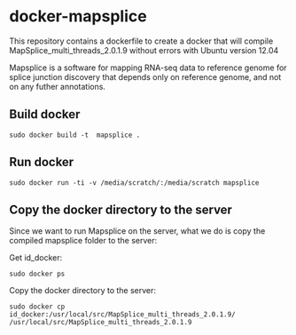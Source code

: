 # docker-mapsplice
This repository contains a dockerfile to create a docker that will compile MapSplice_multi_threads_2.0.1.9 without errors with Ubuntu version 12.04 

Mapsplice is a software for mapping RNA-seq data to reference genome for splice junction discovery that depends only on reference genome, and not on any futher annotations. 

## Build docker
  
    sudo docker build -t  mapsplice .
 
## Run docker

    sudo docker run -ti -v /media/scratch/:/media/scratch mapsplice

## Copy the docker directory to the server
Since we want to run Mapsplice on the server, what we do is copy the compiled mapsplice folder to the server:

Get id_docker:
  
    sudo docker ps
    
Copy the docker directory to the server:

    sudo docker cp id_docker:/usr/local/src/MapSplice_multi_threads_2.0.1.9/ /usr/local/src/MapSplice_multi_threads_2.0.1.9
